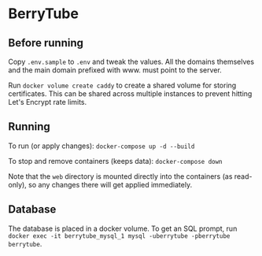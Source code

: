 BerryTube
=========

Before running
--------------

Copy `.env.sample` to `.env` and tweak the values. All the domains themselves and the main domain prefixed with www. must point to the server.

Run `docker volume create caddy` to create a shared volume for storing certificates. This can be shared across multiple instances to prevent hitting Let's Encrypt rate limits.


Running
-------

To run (or apply changes): `docker-compose up -d --build`

To stop and remove containers (keeps data): `docker-compose down`

Note that the `web` directory is mounted directly into the containers (as read-only), so any changes there will get applied immediately.


Database
--------

The database is placed in a docker volume. To get an SQL prompt, run `docker exec -it berrytube_mysql_1 mysql -uberrytube -pberrytube berrytube`.
